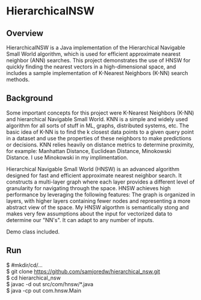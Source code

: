 # HierarchicalNSW

## Overview

HierarchicalNSW is a Java implementation of the Hierarchical Navigable Small World algorithm, which is used for efficient approximate nearest neighbor (ANN) searches. This project demonstrates the use of HNSW for quickly finding the nearest vectors in a high-dimensional space, and includes a sample implementation of K-Nearest Neighbors (K-NN) search methods.

## Background

Some important concepts for this project were K-Nearest Neighbors (K-NN) and hierarchical Navigable Small World. KNN is a simple and widely used algorithm for all sorts of stuff in ML, graphs, distributed systems, etc. The basic idea of K-NN is to find the k closest data points to a given query point in a dataset and use the properties of these neighbors to make predictions or decisions. KNN relies heavily on distance metrics to determine proximity, for example: Manhattan Distance, Euclidean Distance, Minokowski Distance. I use Minokowski in my implimentation.

Hierarchical Navigable Small World (HNSW) is an advanced algorithm designed for fast and efficient approximate nearest neighbor search. It constructs a multi-layer graph where each layer provides a different level of granularity for navigating through the space. HNSW achieves high performance by leveraging the following features: The graph is organized in layers, with higher layers containing fewer nodes and representing a more abstract view of the space. My HNSW algorthm is semantically stong and makes very few assumptions about the input for vectorized data to determine our "NN's". It can adapt to any number of inputs.

Demo class included.

## Run

$ #mkdir/cd/...  
$ git clone https://github.com/samjoredw/hierarchical_nsw.git  
$ cd hierarchical_nsw  
$ javac -d out src/com/hnsw/*.java  
$ java -cp out com.hnsw.Main  

